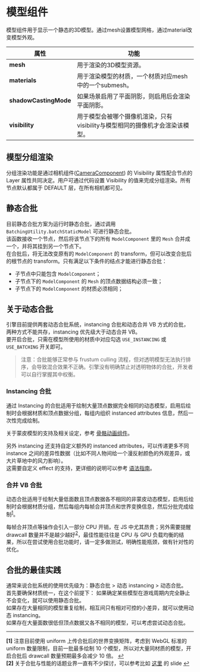 # 模型组件

模型组件用于显示一个静态的3D模型。通过mesh设置模型网格，通过material改变模型外观。

属性 | 功能
--- | ---
**mesh** | 用于渲染的3D模型资源。
**materials** | 用于渲染模型的材质，一个材质对应mesh中的一个submesh。
**shadowCastingMode** | 如果场景启用了平面阴影，则启用后会渲染平面阴影。
**visibility** | 用于模型会被哪个摄像机渲染，只有visibility与模型相同的摄像机才会渲染该模型。

## 模型分组渲染

分组渲染功能是通过相机组件([CameraComponent](../../editor/components/camera-component.md)) 的 Visibility 属性配合节点的 Layer 属性共同决定。用户可通过代码设置 Visibility 的值来完成分组渲染。所有节点默认都属于 DEFAULT 层，在所有相机都可见。

## 静态合批

目前静态合批方案为运行时静态合批，通过调用 `BatchingUtility.batchStaticModel` 可进行静态合批。<br>
该函数接收一个节点，然后将该节点下的所有 `ModelComponent` 里的 `Mesh` 合并成一个，并将其挂到另一个节点下。<br>
在合批后，将无法改变原有的 `ModelComponent` 的 transform，但可以改变合批后的根节点的 transform。只有满足以下条件的结点才能进行静态合批：
* 子节点中只能包含 `ModelComponent`；
* 子节点下的 `ModelComponent` 的 `Mesh` 的顶点数据结构必须一致；
* 子节点下的 `ModelComponent` 的材质必须相同；

## 关于动态合批

引擎目前提供两套动态合批系统，instancing 合批和动态合并 VB 方式的合批，两种方式不能共存，instancing 优先级大于动态合并 VB。<br>
要开启合批，只需在模型所使用的材质中对应勾选 `USE_INSTANCING` 或 `USE_BATCHING` 开关即可。

> 注意：合批能够正常参与 frustum culling 流程，但对透明模型无法执行排序，会导致混合效果不正确。引擎没有明确禁止对透明物体的合批，开发者可以自行掌握其中权衡。

### Instancing 合批

通过 Instancing 的合批适用于绘制大量顶点数据完全相同的动态模型，启用后绘制时会根据材质和顶点数据分组，每组内组织 instanced attributes 信息，然后一次性完成绘制。

关于蒙皮模型的支持及相关设定，参考 [骨骼动画组件](../animation/skeletal-animation.md#关于动态-Instancing)。

另外 instancing 还支持自定义额外的 instanced attributes，可以传递更多不同 instance 之间的差异性数据（比如不同人物间给一个漫反射颜色的外观差异，或大片草地中的风力影响）。<br>
这需要自定义 effect 的支持，更详细的说明可以参考 [语法指南](../../material-system/effect-syntax.md#自定义-Instanced-属性)。

### 合并 VB 合批

动态合批适用于绘制大量低面数且顶点数据各不相同的非蒙皮动态模型，启用后绘制时会根据材质分组，然后每组内每帧合并顶点和世界变换信息，然后分批完成绘制<sup id="a1">[1](#f1)</sup>。

每帧合并顶点等操作会引入一部分 CPU 开销，在 JS 中尤其昂贵；另外需要提醒 drawcall 数量并不是越少越好<sup id="a2">[2](#f2)</sup>，最佳性能往往是 CPU 与 GPU 负载均衡的结果，所以在尝试使用合批功能时，请一定多做测试，明确性能瓶颈，做有针对性的优化。

## 合批的最佳实践

通常来说合批系统的使用优先级为：静态合批 > 动态 instancing > 动态合批。<br>
首先要确保材质统一，在这个前提下：
如果确定某些模型在游戏周期内完全静止不会变化，就可以使用静态合批。<br>
如果存在大量相同的模型重复绘制，相互间只有相对可控的小差异，就可以使用动态 instancing。<br>
如果存在大量面数很低但顶点数据又各不相同的模型，可以考虑尝试动态合批。<br>

---

<b id="f1">[1]</b> 注意目前使用 uniform 上传合批后的世界变换矩阵，考虑到 WebGL 标准的 uniform 数量限制，目前一批最多绘制 10 个模型，所以对大量同材质的模型，开启合批后 drawcall 数量预期最多会减少 10 倍。 [↩](#a1)<br>
<b id="f2">[2]</b> 关于合批与性能的话题业界一直有不少探讨，可以参考比如 [这里](https://www.nvidia.com/docs/IO/8228/BatchBatchBatch.pdf) 的 slide [↩](#a2)<br>
